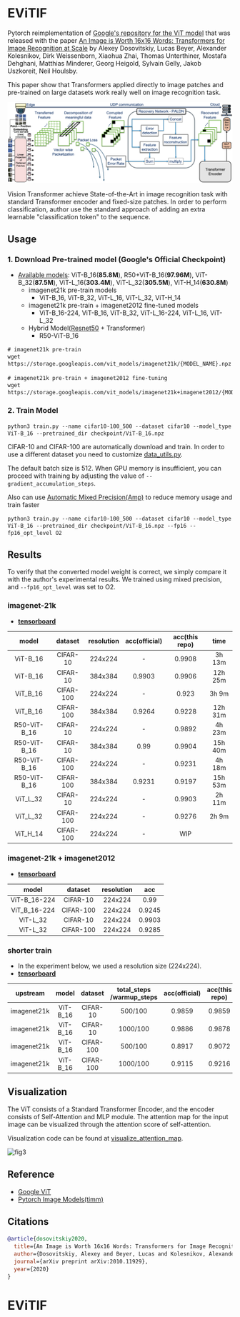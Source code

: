 # EViTIF
Pytorch reimplementation of [Google's repository for the ViT model](https://github.com/google-research/vision_transformer) that was released with the paper [An Image is Worth 16x16 Words: Transformers for Image Recognition at Scale](https://arxiv.org/abs/2010.11929) by Alexey Dosovitskiy, Lucas Beyer, Alexander Kolesnikov, Dirk Weissenborn, Xiaohua Zhai, Thomas Unterthiner, Mostafa Dehghani, Matthias Minderer, Georg Heigold, Sylvain Gelly, Jakob Uszkoreit, Neil Houlsby.

This paper show that Transformers applied directly to image patches and pre-trained on large datasets work really well on image recognition task.

![fig1](./img/EViTIF_framework.png)

Vision Transformer achieve State-of-the-Art in image recognition task with standard Transformer encoder and fixed-size patches. In order to perform classification, author use the standard approach of adding an extra learnable "classification token" to the sequence.




## Usage
### 1. Download Pre-trained model (Google's Official Checkpoint)
* [Available models](https://console.cloud.google.com/storage/vit_models/): ViT-B_16(**85.8M**), R50+ViT-B_16(**97.96M**), ViT-B_32(**87.5M**), ViT-L_16(**303.4M**), ViT-L_32(**305.5M**), ViT-H_14(**630.8M**)
  * imagenet21k pre-train models
    * ViT-B_16, ViT-B_32, ViT-L_16, ViT-L_32, ViT-H_14
  * imagenet21k pre-train + imagenet2012 fine-tuned models
    * ViT-B_16-224, ViT-B_16, ViT-B_32, ViT-L_16-224, ViT-L_16, ViT-L_32
  * Hybrid Model([Resnet50](https://github.com/google-research/big_transfer) + Transformer)
    * R50-ViT-B_16
```
# imagenet21k pre-train
wget https://storage.googleapis.com/vit_models/imagenet21k/{MODEL_NAME}.npz

# imagenet21k pre-train + imagenet2012 fine-tuning
wget https://storage.googleapis.com/vit_models/imagenet21k+imagenet2012/{MODEL_NAME}.npz

```

### 2. Train Model
```
python3 train.py --name cifar10-100_500 --dataset cifar10 --model_type ViT-B_16 --pretrained_dir checkpoint/ViT-B_16.npz
```
CIFAR-10 and CIFAR-100 are automatically download and train. In order to use a different dataset you need to customize [data_utils.py](./utils/data_utils.py).

The default batch size is 512. When GPU memory is insufficient, you can proceed with training by adjusting the value of `--gradient_accumulation_steps`.

Also can use [Automatic Mixed Precision(Amp)](https://nvidia.github.io/apex/amp.html) to reduce memory usage and train faster
```
python3 train.py --name cifar10-100_500 --dataset cifar10 --model_type ViT-B_16 --pretrained_dir checkpoint/ViT-B_16.npz --fp16 --fp16_opt_level O2
```



## Results
To verify that the converted model weight is correct, we simply compare it with the author's experimental results. We trained using mixed precision, and `--fp16_opt_level` was set to O2.

### imagenet-21k
* [**tensorboard**](https://tensorboard.dev/experiment/Oz9GmmQIQCOEr4xbdr8O3Q)

|    model     |  dataset  | resolution | acc(official) | acc(this repo) |  time   |
|:------------:|:---------:|:----------:|:-------------:|:--------------:|:-------:|
|   ViT-B_16   | CIFAR-10  |  224x224   |       -       |     0.9908     | 3h 13m  |
|   ViT-B_16   | CIFAR-10  |  384x384   |    0.9903     |     0.9906     | 12h 25m |
|   ViT_B_16   | CIFAR-100 |  224x224   |       -       |     0.923      |  3h 9m  |
|   ViT_B_16   | CIFAR-100 |  384x384   |    0.9264     |     0.9228     | 12h 31m |
| R50-ViT-B_16 | CIFAR-10  |  224x224   |       -       |     0.9892     | 4h 23m  |
| R50-ViT-B_16 | CIFAR-10  |  384x384   |     0.99      |     0.9904     | 15h 40m |
| R50-ViT-B_16 | CIFAR-100 |  224x224   |       -       |     0.9231     | 4h 18m  |
| R50-ViT-B_16 | CIFAR-100 |  384x384   |    0.9231     |     0.9197     | 15h 53m |
|   ViT_L_32   | CIFAR-10  |  224x224   |       -       |     0.9903     | 2h 11m  |
|   ViT_L_32   | CIFAR-100 |  224x224   |       -       |     0.9276     |  2h 9m  |
|   ViT_H_14   | CIFAR-100 |  224x224   |       -       |      WIP       |         |


### imagenet-21k + imagenet2012
* [**tensorboard**](https://tensorboard.dev/experiment/CXOzjFRqTM6aLCk0jNXgAw/#scalars)

|    model     |  dataset  | resolution |  acc   |
|:------------:|:---------:|:----------:|:------:|
| ViT-B_16-224 | CIFAR-10  |  224x224   |  0.99  |
| ViT_B_16-224 | CIFAR-100 |  224x224   | 0.9245 |
|   ViT-L_32   | CIFAR-10  |  224x224   | 0.9903 |
|   ViT-L_32   | CIFAR-100 |  224x224   | 0.9285 |


### shorter train
* In the experiment below, we used a resolution size (224x224).
* [**tensorboard**](https://tensorboard.dev/experiment/lpknnMpHRT2qpVrSZi10Ag/#scalars)

|  upstream   |  model   |  dataset  | total_steps /warmup_steps | acc(official) | acc(this repo) |
|:-----------:|:--------:|:---------:|:-------------------------:|:-------------:|:--------------:|
| imagenet21k | ViT-B_16 | CIFAR-10  |          500/100          |    0.9859     |     0.9859     |
| imagenet21k | ViT-B_16 | CIFAR-10  |         1000/100          |    0.9886     |     0.9878     |
| imagenet21k | ViT-B_16 | CIFAR-100 |          500/100          |    0.8917     |     0.9072     |
| imagenet21k | ViT-B_16 | CIFAR-100 |         1000/100          |    0.9115     |     0.9216     |


## Visualization
The ViT consists of a Standard Transformer Encoder, and the encoder consists of Self-Attention and MLP module.
The attention map for the input image can be visualized through the attention score of self-attention.

Visualization code can be found at [visualize_attention_map](./visualize_attention_map.ipynb).

![fig3](./img/figure3.png)


## Reference
* [Google ViT](https://github.com/google-research/vision_transformer)
* [Pytorch Image Models(timm)](https://github.com/rwightman/pytorch-image-models)


## Citations

```bibtex
@article{dosovitskiy2020,
  title={An Image is Worth 16x16 Words: Transformers for Image Recognition at Scale},
  author={Dosovitskiy, Alexey and Beyer, Lucas and Kolesnikov, Alexander and Weissenborn, Dirk and Zhai, Xiaohua and Unterthiner, Thomas and  Dehghani, Mostafa and Minderer, Matthias and Heigold, Georg and Gelly, Sylvain and Uszkoreit, Jakob and Houlsby, Neil},
  journal={arXiv preprint arXiv:2010.11929},
  year={2020}
}
```
# EViTIF
